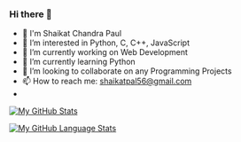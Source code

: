 ### Hi there 👋

- 👋 I'm Shaikat Chandra Paul
- 👀 I’m interested in Python, C, C++, JavaScript
- 🔭 I’m currently working on Web Development
- 🌱 I’m currently learning Python
- 👯 I’m looking to collaborate on any Programming Projects
- 📫 How to reach me: shaikatpal56@gmail.com
- 
[![My GitHub Stats](https://github-readme-stats.vercel.app/api/?username=shaikat17&count_private=true&theme=tokyonight&showicons=true)]()

[![My GitHub Language Stats](https://github-readme-stats.vercel.app/api/top-langs/?username=shaikat17&langs_count=5&theme=tokyonight)]()
